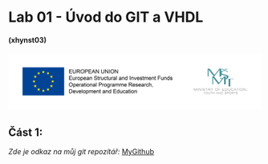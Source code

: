 # Lab 01 - Úvod do GIT a VHDL
#### (xhynst03)

![Logo](logolink_eng.jpg)

## Část 1: 
*Zde je odkaz na můj git repozítář:* [MyGithub](https://github.com/Heretic2k20/Digital-Electronics-1)
